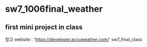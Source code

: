 # sw7_1006final_weather
## first mini project in class

참고 website : 'https://developer.accuweather.com/'
sw7_final_class
